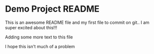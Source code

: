 # Demo Project README

This is an awesome README file and my first file to commit on git.. I am super excited about this!!!

Adding some more text to this file 

I hope this isn't much of a problem